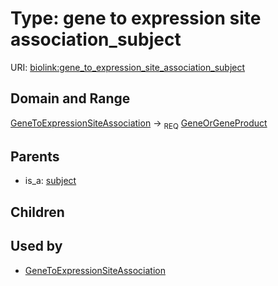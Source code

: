 
# Type: gene to expression site association_subject




URI: [biolink:gene_to_expression_site_association_subject](https://w3id.org/biolink/vocab/gene_to_expression_site_association_subject)


## Domain and Range

[GeneToExpressionSiteAssociation](GeneToExpressionSiteAssociation.md) ->  <sub>REQ</sub> [GeneOrGeneProduct](GeneOrGeneProduct.md)

## Parents

 *  is_a: [subject](subject.md)

## Children


## Used by

 * [GeneToExpressionSiteAssociation](GeneToExpressionSiteAssociation.md)
